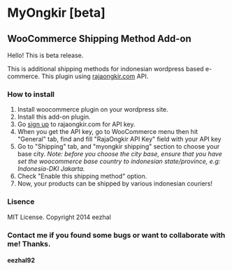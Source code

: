 <h1>MyOngkir [beta]</h1>
<h2>WooCommerce Shipping Method Add-on</h2>

<p>Hello! This is beta release.</p>
<p>This is additional shipping methods for indonesian wordpress based e-commerce. This plugin using <a href="htpp://rajaongkir.com">rajaongkir.com</a> API.</p>

<h3>How to install</h3>
<ol>
  <li>Install woocommerce plugin on your wordpress site.</li>
  <li>Install this add-on plugin.</li>
  <li>Go <a href="http://rajaongkir.com/akun/daftar">sign up</a> to rajaongkir.com for API key.</li>
  <li>When you get the API key, go to WooCommerce menu then hit "General" tab, find and fill "RajaOngkir API Key" field with your API key</li>
  <li>Go to "Shipping" tab, and "myongkir shipping" section to choose your base city. <i>Note: before you choose the city base, ensure that you have set the woocommerce base country to indonesian state/province, e.g: Indonesia-DKI Jakarta.</i></li>
  <li>Check "Enable this shipping method" option.</li>
  <li>Now, your products can be shipped by various indonesian couriers!</li>
</ol>

<h3>Lisence</h3>
<p>MIT License. Copyright 2014 eezhal<p>

<h3>Contact me if you found some bugs or want to collaborate with me! Thanks.</h3>
<h4>eezhal92</h4>
